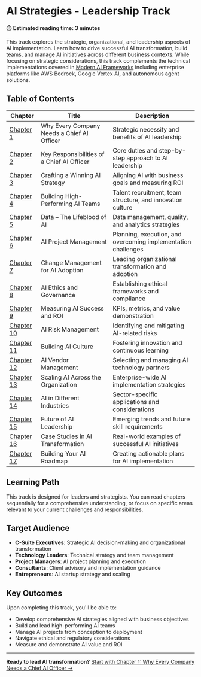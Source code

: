 # AI Strategies - Leadership Track

⏱️ **Estimated reading time: 3 minutes**

This track explores the strategic, organizational, and leadership aspects of AI implementation. Learn how to drive successful AI transformation, build teams, and manage AI initiatives across different business contexts. While focusing on strategic considerations, this track complements the technical implementations covered in [Modern AI Frameworks](../Modern_AI_Frameworks/index.md) including enterprise platforms like AWS Bedrock, Google Vertex AI, and autonomous agent solutions.

## Table of Contents

| Chapter | Title | Description |
|---------|-------|-------------|
| [Chapter 1](1.md) | Why Every Company Needs a Chief AI Officer | Strategic necessity and benefits of AI leadership |
| [Chapter 2](2.md) | Key Responsibilities of a Chief AI Officer | Core duties and step-by-step approach to AI leadership |
| [Chapter 3](3.md) | Crafting a Winning AI Strategy | Aligning AI with business goals and measuring ROI |
| [Chapter 4](4.md) | Building High-Performing AI Teams | Talent recruitment, team structure, and innovation culture |
| [Chapter 5](5.md) | Data – The Lifeblood of AI | Data management, quality, and analytics strategies |
| [Chapter 6](6.md) | AI Project Management | Planning, execution, and overcoming implementation challenges |
| [Chapter 7](7.md) | Change Management for AI Adoption | Leading organizational transformation and adoption |
| [Chapter 8](8.md) | AI Ethics and Governance | Establishing ethical frameworks and compliance |
| [Chapter 9](9.md) | Measuring AI Success and ROI | KPIs, metrics, and value demonstration |
| [Chapter 10](10.md) | AI Risk Management | Identifying and mitigating AI-related risks |
| [Chapter 11](11.md) | Building AI Culture | Fostering innovation and continuous learning |
| [Chapter 12](12.md) | AI Vendor Management | Selecting and managing AI technology partners |
| [Chapter 13](13.md) | Scaling AI Across the Organization | Enterprise-wide AI implementation strategies |
| [Chapter 14](14.md) | AI in Different Industries | Sector-specific applications and considerations |
| [Chapter 15](15.md) | Future of AI Leadership | Emerging trends and future skill requirements |
| [Chapter 16](16.md) | Case Studies in AI Transformation | Real-world examples of successful AI initiatives |
| [Chapter 17](17.md) | Building Your AI Roadmap | Creating actionable plans for AI implementation |

## Learning Path

This track is designed for leaders and strategists. You can read chapters sequentially for a comprehensive understanding, or focus on specific areas relevant to your current challenges and responsibilities.

## Target Audience

- **C-Suite Executives**: Strategic AI decision-making and organizational transformation
- **Technology Leaders**: Technical strategy and team management
- **Project Managers**: AI project planning and execution
- **Consultants**: Client advisory and implementation guidance
- **Entrepreneurs**: AI startup strategy and scaling

## Key Outcomes

Upon completing this track, you'll be able to:
- Develop comprehensive AI strategies aligned with business objectives
- Build and lead high-performing AI teams
- Manage AI projects from conception to deployment
- Navigate ethical and regulatory considerations
- Measure and demonstrate AI value and ROI

---

**Ready to lead AI transformation?** [Start with Chapter 1: Why Every Company Needs a Chief AI Officer →](1.md) 